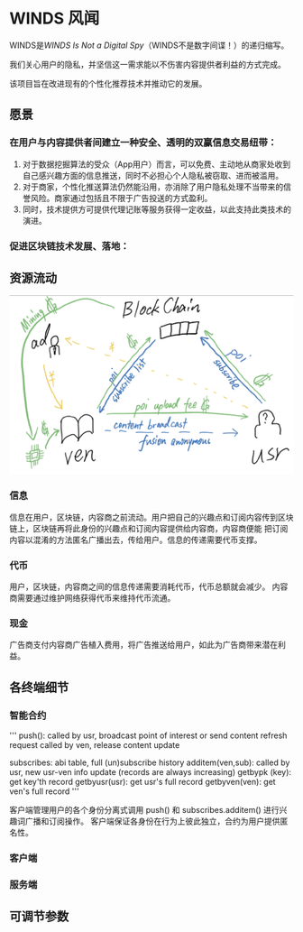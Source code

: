 # WINDS 风闻

WINDS是*WINDS Is Not a Digital Spy*（WINDS不是数字间谍！）的递归缩写。

我们关心用户的隐私，并坚信这一需求能以不伤害内容提供者利益的方式完成。

该项目旨在改进现有的个性化推荐技术并推动它的发展。

## 愿景

### 在用户与内容提供者间建立一种**安全、透明**的双赢信息交易纽带：

1. 对于数据挖掘算法的受众（App用户）而言，可以免费、主动地从商家处收到自己感兴趣方面的信息推送，同时不必担心个人隐私被窃取、进而被滥用。
2. 对于商家，个性化推送算法仍然能沿用，亦消除了用户隐私处理不当带来的信誉风险。商家通过包括且不限于广告投送的方式盈利。
3. 同时，技术提供方可提供代理记账等服务获得一定收益，以此支持此类技术的演进。

### 促进区块链技术发展、落地：



## 资源流动

![flow](./demo.png)

### 信息

信息在用户，区块链，内容商之前流动。用户把自己的兴趣点和订阅内容传到区块链上，区块链再将此身份的兴趣点和订阅内容提供给内容商，内容商便能
把订阅内容以混淆的方法匿名广播出去，传给用户。信息的传递需要代币支撑。

### 代币

用户，区块链，内容商之间的信息传递需要消耗代币，代币总额就会减少。
内容商需要通过维护网络获得代币来维持代币流通。

### 现金

广告商支付内容商广告植入费用，将广告推送给用户，如此为广告商带来潜在利益。

## 各终端细节

### 智能合约

'''
push(): called by usr, broadcast point of interest or send content refresh request
        called by ven, release content update

subscribes: abi table, full (un)subscribe history
additem(ven,sub): called by usr, new usr-ven info update (records are always increasing)
getbypk (key): get key'th record
getbyusr(usr): get usr's full record
getbyven(ven): get ven's full record
'''

客户端管理用户的各个身份分离式调用 push() 和 subscribes.additem() 进行兴趣词广播和订阅操作。
客户端保证各身份在行为上彼此独立，合约为用户提供匿名性。

### 客户端

### 服务端

## 可调节参数
